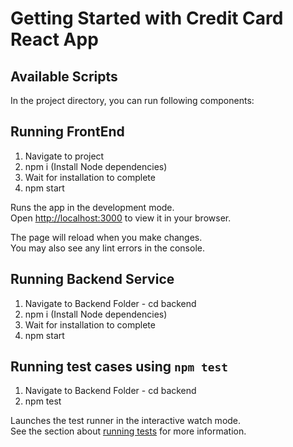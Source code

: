 # Getting Started with Credit Card React App

## Available Scripts

In the project directory, you can run following components:

## Running FrontEnd
1) Navigate to project
2) npm i (Install Node dependencies)
3) Wait for installation to complete
4) npm start

Runs the app in the development mode.\
Open [http://localhost:3000](http://localhost:3000) to view it in your browser.

The page will reload when you make changes.\
You may also see any lint errors in the console.

## Running Backend Service
1) Navigate to Backend Folder - cd backend
2) npm i (Install Node dependencies)
3) Wait for installation to complete
4) npm start


## Running test cases using `npm test`
1) Navigate to Backend Folder - cd backend
2) npm test

Launches the test runner in the interactive watch mode.\
See the section about [running tests](https://facebook.github.io/create-react-app/docs/running-tests) for more information.


